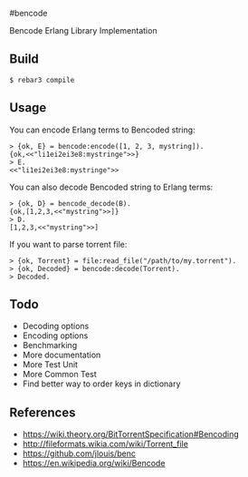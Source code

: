#bencode

Bencode Erlang Library Implementation

## Build

    $ rebar3 compile

## Usage

You can encode Erlang terms to Bencoded string:

    > {ok, E} = bencode:encode([1, 2, 3, mystring]).
	{ok,<<"li1ei2ei3e8:mystringe">>}
    > E.
	<<"li1ei2ei3e8:mystringe">>

You can also decode Bencoded string to Erlang terms:

    > {ok, D} = bencode_decode(B).
	{ok,[1,2,3,<<"mystring">>]}
	> D.
	[1,2,3,<<"mystring">>]

If you want to parse torrent file:

    > {ok, Torrent} = file:read_file("/path/to/my.torrent").
	> {ok, Decoded} = bencode:decode(Torrent).
	> Decoded.

## Todo

 - Decoding options
 - Encoding options
 - Benchmarking
 - More documentation
 - More Test Unit
 - More Common Test
 - Find better way to order keys in dictionary
 
## References

 - https://wiki.theory.org/BitTorrentSpecification#Bencoding
 - http://fileformats.wikia.com/wiki/Torrent_file
 - https://github.com/jlouis/benc
 - https://en.wikipedia.org/wiki/Bencode
